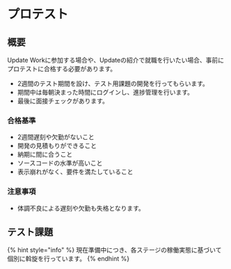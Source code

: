# プロテスト

## 概要

Update Workに参加する場合や、Updateの紹介で就職を行いたい場合、事前にプロテストに合格する必要があります。

* 2週間のテスト期間を設け、テスト用課題の開発を行ってもらいます。
* 期間中は毎朝決まった時間にログインし、進捗管理を行います。
* 最後に面接チェックがあります。

### 合格基準

* 2週間遅刻や欠勤がないこと
* 開発の見積もりができること
* 納期に間に合うこと
* ソースコードの水準が高いこと
* 表示崩れがなく、要件を満たしていること

### 注意事項

* 体調不良による遅刻や欠勤も失格となります。

## テスト課題

{% hint style="info" %}
現在準備中につき、各ステージの稼働実態に基づいて個別に斡旋を行っています。
{% endhint %}



